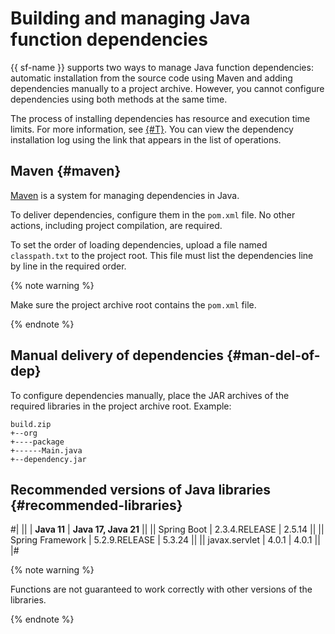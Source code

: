 # Building and managing Java function dependencies

{{ sf-name }} supports two ways to manage Java function dependencies: automatic installation from the source code using Maven and adding dependencies manually to a project archive. However, you cannot configure dependencies using both methods at the same time.

The process of installing dependencies has resource and execution time limits. For more information, see [{#T}](../../concepts/limits.md). You can view the dependency installation log using the link that appears in the list of operations.

## Maven {#maven}

[Maven](https://maven.apache.org/) is a system for managing dependencies in Java.

To deliver dependencies, configure them in the `pom.xml` file. No other actions, including project compilation, are required.

To set the order of loading dependencies, upload a file named `classpath.txt` to the project root. This file must list the dependencies line by line in the required order.

{% note warning %}

Make sure the project archive root contains the `pom.xml` file.

{% endnote %}

## Manual delivery of dependencies {#man-del-of-dep}

To configure dependencies manually, place the JAR archives of the required libraries in the project archive root. Example:

```
build.zip
+--org
+----package
+------Main.java
+--dependency.jar
```

## Recommended versions of Java libraries {#recommended-libraries}

#|
||                  | **Java 11**       | **Java 17, Java 21** ||
|| Spring Boot      | 2.3.4.RELEASE     | 2.5.14               ||
|| Spring Framework | 5.2.9.RELEASE     | 5.3.24               ||
|| javax.servlet    | 4.0.1             | 4.0.1                ||
|#

{% note warning %}

Functions are not guaranteed to work correctly with other versions of the libraries.

{% endnote %}
